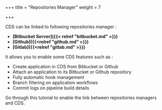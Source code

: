 +++
title = "Repositories Manager"
weight = 7

+++

CDS can be linked to following repositories manager :

 - **[Bitbucket Server]({{< relref "bitbucket.md" >}})**
 - **[Github]({{<relref "github.md" >}})**
 - **[Gitlab]({{<relref "gitlab.md" >}})**

It allows you to enable some CDS features such as :

 - Create application in CDS from Bitbucket or Github
 - Attach an application to its Bitbucket or Github repository
 - Fully automatic hook management
 - Branch filtering on application workflows
 - Commit logs on pipeline build details

Go through this tutorial to enable the link between repositories managers and CDS.
